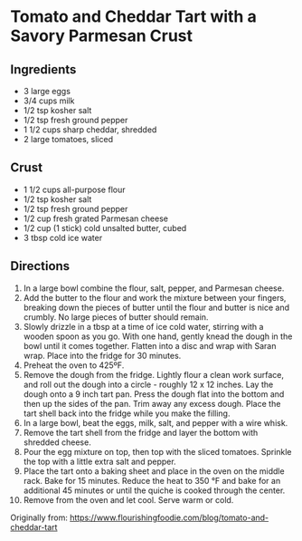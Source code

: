 Tomato and Cheddar Tart with a Savory Parmesan Crust
=========

Ingredients
-----------
 * 3 large eggs
 * 3/4 cups milk
 * 1/2 tsp kosher salt
 * 1/2 tsp fresh ground pepper
 * 1 1/2 cups sharp cheddar, shredded
 * 2 large tomatoes, sliced

Crust
-----------
 * 1 1/2 cups all-purpose flour
 * 1/2 tsp kosher salt
 * 1/2 tsp fresh ground pepper
 * 1/2 cup fresh grated Parmesan cheese
 * 1/2 cup (1 stick) cold unsalted butter, cubed
 * 3 tbsp cold ice water

Directions
---------
 1. In a large bowl combine the flour, salt, pepper, and Parmesan cheese.
 2. Add the butter to the flour and work the mixture between your fingers, breaking down the pieces of butter until the flour and butter is nice and crumbly. No large pieces of butter should remain.
 3. Slowly drizzle in a tbsp at a time of ice cold water, stirring with a wooden spoon as you go. With one hand, gently knead the dough in the bowl until it comes together. Flatten into a disc and wrap with Saran wrap. Place into the fridge for 30 minutes.
 4. Preheat the oven to 425ºF.
 5. Remove the dough from the fridge. Lightly flour a clean work surface, and roll out the dough into a circle - roughly 12 x 12 inches. Lay the dough onto a 9 inch tart pan. Press the dough flat into the bottom and then up the sides of the pan. Trim away any excess dough. Place the tart shell back into the fridge while you make the filling.
 6. In a large bowl, beat the eggs, milk, salt, and pepper with a wire whisk.
 7. Remove the tart shell from the fridge and layer the bottom with shredded cheese.
 8. Pour the egg mixture on top, then top with the sliced tomatoes. Sprinkle the top with a little extra salt and pepper.
 9. Place the tart onto a baking sheet and place in the oven on the middle rack. Bake for 15 minutes. Reduce the heat to 350 °F and bake for an additional 45 minutes or until the quiche is cooked through the center.
 10. Remove from the oven and let cool. Serve warm or cold. 

Originally from:
  https://www.flourishingfoodie.com/blog/tomato-and-cheddar-tart
